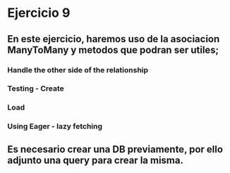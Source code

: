 # Ejercicio 9

## En este ejercicio, haremos uso de la asociacion ManyToMany y metodos que podran ser utiles;
### Handle the other side of the relationship
### Testing - Create
### Load
### Using Eager - lazy fetching

## Es necesario crear una DB previamente, por ello adjunto una query para crear la misma. 
